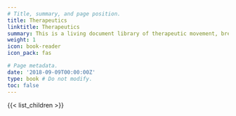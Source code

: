 ```yaml
---
# Title, summary, and page position.
title: Therapeutics
linktitle: Therapeutics
summary: This is a living document library of therapeutic movement, breathwork and other physical body practices.
weight: 1
icon: book-reader
icon_pack: fas

# Page metadata.
date: '2018-09-09T00:00:00Z'
type: book # Do not modify.
toc: false
---
```


{{< list_children >}}
